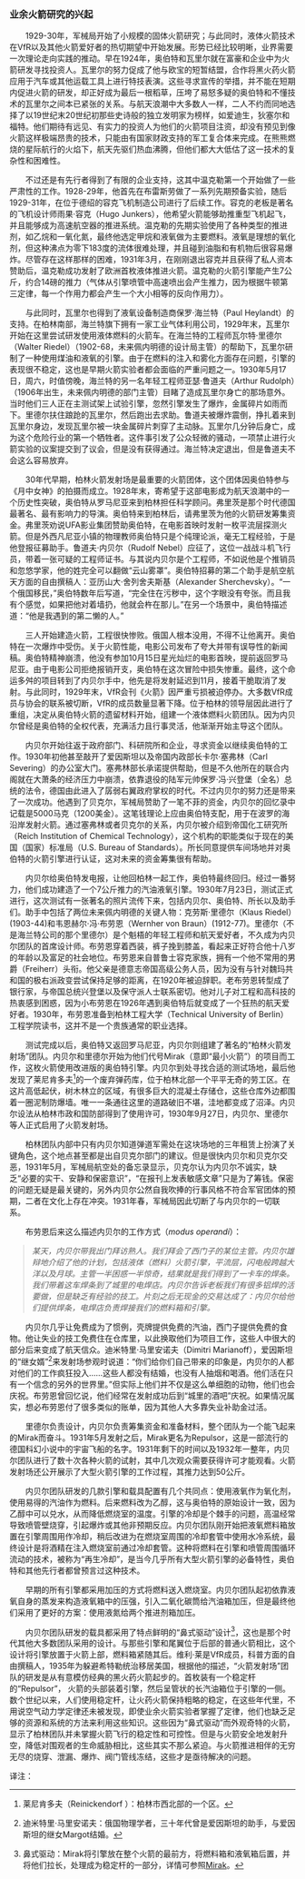 ### 业余火箭研究的兴起

　　1929-30年，军械局开始了小规模的固体火箭研究；与此同时，液体火箭技术在VfR以及其他火箭爱好者的热切期望中开始发展。形势已经比较明晰，业界需要一次理论走向实践的推动。早在1924年，奥伯特和瓦里尔就在富豪和企业中为火箭研发寻找投资人。瓦里尔的努力促成了他与欧宝的短暂结盟，合作将黑火药火箭应用于汽车或其他运载工具上进行特技表演。这些寻求宣传的举措，并不能在短期内促进火箭的研发，却正好成为最后一根稻草，压垮了易怒多疑的奥伯特和不懂技术的瓦里尔之间本已紧张的关系。与航天浪潮中大多数人一样，二人不约而同地选择了以19世纪末20世纪初那些史诗般的独立发明家为榜样，如爱迪生，狄塞尔和福特。他们期待有远见、有实力的投资人为他们的火箭项目注资，却没有预见到像火箭这样极端昂贵的技术，只能由有国家财政支持的军工复合体来完成。在熊熊燃烧的星际航行的火焰下，航天先驱们热血沸腾，但他们都大大低估了这一技术的复杂性和困难性。

　　不过还是有先行者得到了有限的企业支持，这其中温克勒第一个开始做了一些严肃性的工作。1928-29年，他首先在布雷斯劳做了一系列先期预备实验，随后1929-31年，在位于德绍的容克飞机制造公司进行了后续工作。容克的老板是著名的飞机设计师雨果·容克（Hugo Junkers），他希望火箭能够助推重型飞机起飞，并且能够成为高速航空器的推进系统。温克勒的先期实验使用了各种类型的推进剂，如乙烷和一氧化氮，最终他选定甲烷和液氧做为主要燃料。液氧是理想的氧化剂，但这种沸点为零下183度的流体很难处理，并且碰到油脂和有机物后很容易爆炸。尽管存在这样那样的困难，1931年3月，在刚刚退出容克并且获得了私人资本赞助后，温克勒成功发射了欧洲首枚液体推进火箭。温克勒的火箭引擎能产生7公斤，约合14磅的推力（气体从引擎喷管中高速喷出会产生推力，因为根据牛顿第三定律，每一个作用力都会产生一个大小相等的反向作用力）。

　　与此同时，瓦里尔也得到了液氧设备制造商保罗·海兰特（Paul Heylandt）的支持。在柏林南部，海兰特旗下拥有一家工业气体利用公司，1929年末，瓦里尔开始在这里尝试研发使用液体燃料的火箭车。在海兰特的工程师瓦尔特·里德尔（Walter Riedel）（1902-68，未来佩内明德的设计局主管）的帮助下，瓦里尔研制了一种使用煤油和液氧的引擎。由于在燃料的注入和雾化方面存在问题，引擎的表现很不稳定，这也是早期火箭实验者都会面临的严重问题之一。1930年5月17日，周六，时值傍晚，海兰特的另一名年轻工程师亚瑟·鲁道夫（Arthur Rudolph）（1906年出生，未来佩内明德的部门主管）目睹了造成瓦里尔身亡的那场意外。当时他们三人正在主测试架上试验引擎，忽然引擎发生了爆炸，金属碎片如雨而下。里德尔扶住踉跄的瓦里尔，然后跑出去求助。鲁道夫被爆炸震倒，挣扎着来到瓦里尔身边，发现瓦里尔被一块金属碎片刺穿了主动脉。瓦里尔几分钟后身亡，成为这个危险行业的第一个牺牲者。这件事引发了公众轻微的骚动，一项禁止进行火箭实验的议案提交到了议会，但是没有获得通过。海兰特决定退出，但是鲁道夫不会这么容易放弃。

　　30年代早期，柏林火箭发射场是最重要的火箭团体，这个团体因奥伯特参与《月中女神》的拍摄而成立。1928年末，寄希望于这部电影成为航天浪潮中的一个历史性突破，奥伯特从罗马尼亚来到柏林担任科学顾问。弗里茨是那个时代德国最著名、最有影响力的导演。奥伯特来到柏林后，请弗里茨为他的火箭研发筹集资金。弗里茨劝说UFA影业集团赞助奥伯特，在电影首映时发射一枚平流层探测火箭。但是外西凡尼亚小镇的物理教师奥伯特只是个纯理论派，毫无工程经验，于是他登报征募助手。鲁道夫·内贝尔（Rudolf Nebel）应征了，这位一战战斗机飞行员，带着一张可疑的工程师证书。与其说内贝尔是个工程师，不如说他是个推销员和忽悠学家，他的姓完全可以翻做“云山雾罩”。奥伯特招募的第二个助手是航空航天方面的自由撰稿人：亚历山大·舍列舍夫斯基（Alexander Sherchevsky）。“一个俄国移民，”奥伯特数年后写道，“完全住在污秽中，这个字眼没有夸张。而且我有个感觉，如果把他对着墙扔，他就会杵在那儿。”在另一个场景中，奥伯特描述道：“他是我遇到的第二懒的人。”

　　三人开始建造火箭，工程很快惨败。俄国人根本没用，不得不让他离开。奥伯特在一次爆炸中受伤。关于火箭性能，电影公司发布了夸大并带有误导性的新闻稿。奥伯特精神崩溃，他没有参加10月15日星光灿烂的电影首映，提前返回罗马尼亚。由于电影公司拒绝报销开支，奥伯特在这次冒险中损失惨重。最终，这个命运多舛的项目转到了内贝尔手中，他先是将发射延迟到11月，接着干脆取消了发射。与此同时，1929年末，VfR会刊《火箭》因严重亏损被迫停办。大多数VfR成员与协会的联系被切断，VfR的成员数量显著下降。位于柏林的领导层因此进行了重组，决定从奥伯特火箭的遗留材料开始，组建一个液体燃料火箭团队。因为内贝尔曾经是奥伯特的全权代表，充满活力且行事灵活，他渐渐开始主导这个团队。

　　内贝尔开始往返于政府部门、科研院所和企业，寻求资金以继续奥伯特的工作。1930年初他甚至敲开了爱因斯坦以及帝国内政部长卡尔·塞弗林（Carl Severing）的办公室大门。塞弗林部长承诺提供帮助，但是不久他所在的联合内阁就在大萧条的经济压力中崩溃，依靠退役的陆军元帅保罗·冯·兴登堡（全名）总统的法令，德国由此进入了孱弱右翼政府掌权的时代。不过内贝尔的努力还是带来了一次成功。他遇到了贝克尔，军械局赞助了一笔不菲的资金，内贝尔的回忆录中记载是5000马克（1200美金）。这笔钱理论上应由奥伯特支配，用于在波罗的海沿岸发射火箭。通过塞弗林或者贝克尔的关系，内贝尔被介绍到帝国化工研究所（Reich Institution of Chemical Technology），这个机构的职能类似于现在的美国（国家）标准局（U.S. Bureau of Standards）。所长同意提供车间场地并对奥伯特的火箭引擎进行认证，这对未来的资金筹集很有帮助。

　　内贝尔给奥伯特发电报，让他回柏林一起工作，奥伯特最终回归。经过一番努力，他们成功建造了一个7公斤推力的汽油液氧引擎。1930年7月23日，测试正式进行，这次测试有一张著名的照片流传下来，包括内贝尔、奥伯特、所长以及助手们。助手中包括了两位未来佩内明德的关键人物：克劳斯·里德尔（Klaus Riedel）(1903-44)和韦恩赫尔·冯·布劳恩（Wernher von Braun）(1912-77)。里德尔（不是海兰特公司的那个里德尔）是个魁梧的年轻工程师和航天爱好者，不久成为内贝尔团队的首席设计师。布劳恩穿着西装，裤子挽到膝盖，看起来正好符合他十八岁的年龄以及富足的社会地位。布劳恩来自普鲁士容克家族，拥有一个他不常用的男爵（Freiherr）头衔。他父亲是德意志帝国高级公务人员，因为没有与针对魏玛共和国的极右派政变尝试保持足够的距离，在1920年被迫辞职。老布劳恩转型成了银行家，与帝国总统兴登堡以及保守派人士联系密切。他对儿子对工程和高科技的热衷感到困惑，因为小布劳恩在1926年遇到奥伯特后就变成了一个狂热的航天爱好者。1930年，布劳恩准备到柏林工程大学（Technical University of Berlin）工程学院读书，这并不是一个贵族通常的职业选择。

　　测试完成以后，奥伯特又返回罗马尼亚，内贝尔则组建了著名的“柏林火箭发射场”团队。内贝尔和里德尔开始为他们代号Mirak（意即“最小火箭”）的项目而工作，这枚火箭使用改进版的奥伯特引擎。内贝尔到处寻找合适的测试场地，最后他发现了莱尼肯多夫[^1]的一个废弃弹药库，位于柏林北部一个平平无奇的劳工区。在这片高低起伏，树木林立的区域，有很多巨大的混凝土存储仓，这些仓库外边都围着一圈泥制防爆墙。唯一一条通往这里的道路破旧不堪，洼地都变成了沼泽。内贝尔设法从柏林市政和国防部得到了使用许可，1930年9月27日，内贝尔、里德尔等人正式启用了火箭发射场。

　　柏林团队内部中只有内贝尔知道弹道军需处在这块场地的三年租赁上扮演了关键角色，这个地点甚至都是出自贝克尔部门的建议。但是很快内贝尔和贝克尔交恶，1931年5月，军械局航空处的备忘录显示，贝克尔认为内贝尔不诚实，缺乏“必要的实干、安静和保密意识”，“在报刊上发表敏感文章”只是为了筹钱。保密的问题无疑是最关键的，另外内贝尔公然自我吹捧的行事风格不符合军官团体的预期，二者在文化上存在冲突。1931年春，军械局因此切断了与内贝尔的一切联系。

　　布劳恩后来这么描述内贝尔的工作方式（*modus operandi*）：


> *某天，内贝尔带我出门拜访熟人。我们拜会了西门子的某位主管。内贝尔雄辩地介绍了他的计划，包括液体（燃料）火箭引擎，平流层，闪电般跨越大洋以及月球。主管一半困惑一半惊奇，结果就是我们得到了一卡车的焊条。我们带着这车焊条到了城里的电焊店。内贝尔告诉老板我们有很多铝焊的活要做，但是缺乏有经验的技工。片刻之后无现金的交易达成了：内贝尔给他们提供焊条，电焊店负责焊接我们的燃料箱和引擎。*



　　内贝尔几乎让免费成为了惯例，壳牌提供免费的汽油，西门子提供免费的食物。他让失业的技工免费住在仓库里，以此换取他们为项目工作，这些人中很大的部分后来变成了航天信众。迪米特里·马里安诺夫（Dimitri Marianoff），爱因斯坦的“继女婿”[^2]来发射场参观时说道：“你们给你们自己带来的印象是，内贝尔的人都对他们的工作疯狂投入……这些人都没有结婚，也没有人抽烟和喝酒。他们活在只有一个信念的另外的世界里。”但实际上他们并不仅是这么单细胞的动物，他们也会庆祝。布劳恩曾回忆说，他们经常在发射成功后到“城里的酒吧”庆祝。如果情况属实，想必布劳恩付了很多类似的账单，因为其他人大多靠失业补助金过活。

　　里德尔负责设计，内贝尔负责筹集资金和准备材料，整个团队为一个能飞起来的Mirak而奋斗。1931年5月发射之后，Mirak更名为Repulsor，这是一部流行的德国科幻小说中的宇宙飞船的名字。1931年剩下的时间以及1932年一整年，内贝尔团队进行了数十次各种火箭的试射，其中几次观众需要获得许可才能观看。火箭发射场还公开展示了大型火箭引擎的工作过程，其推力达到50公斤。

　　内贝尔团队研发的几款引擎和载具配置有几个共同点：使用液氧作为氧化剂，使用易得的汽油作为燃料。后来燃料改为乙醇，这与奥伯特的原始设计一致，因为乙醇中可以兑水，从而降低燃烧室的温度。引擎的冷却是个棘手的问题，高温经常导致喷管壁烧穿，引起爆炸或其他非预期反应。内贝尔团队刚开始把液氧燃料箱放置在引擎周围用作冷却，稍后改进为在燃烧室周围的冷却套管中使用水冷系统，最终设计是将酒精在注入燃烧室前通过冷却套管。这种将燃料在引擎和喷管周围循环流动的技术，被称为“再生冷却”，是当今几乎所有大型火箭引擎的必备特性，奥伯特和其他先行者都曾预言过这种技术。

　　早期的所有引擎都采用加压的方式将燃料送入燃烧室。内贝尔团队起初依靠液氧自身的蒸发来构造液氧箱中的压强，引入二氧化碳筒给汽油箱加压，但是最终他们采用了更好的方案：使用液氮给两个推进剂箱加压。

　　内贝尔团队研发的载具都采用了特点鲜明的“鼻式驱动”设计[^3]，这也是那个时代其他大多数团队采用的设计。与那些引擎和尾翼位于后部的普通火箭相比，这个设计将引擎放置于火箭上部，燃料箱紧随其后。维利·莱是VfR成员，科普方面的自由撰稿人，1935年为躲避希特勒统治移居美国，根据他的描述，“火箭发射场”团队的研发是从有意模仿经典的黑火药火箭起步的。首枚装有一个稳定杆的“Repulsor”， 火箭的头部装着引擎，然后呈管状的长汽油箱位于引擎的一侧。数个世纪以来，人们使用稳定杆，让火药火箭保持粗略的稳定，在这些年代里，不用说空气动力学定律还未被发现，即使业余火箭实验者掌握了定律，他们也缺乏足够的资源和系统的方法来利用这些知识。这些因为“鼻式驱动”而外观奇特的火箭，显示了柏林团队并未掌握火箭飞行的稳定性和可控性。但是与火箭安全地发射升空，降低对围观者的生命威胁相比，这些其实不那么紧迫。与火箭推进相伴的无穷无尽的烧穿、泄漏、爆炸、阀门管线冻结，这些才是亟待解决的问题。

译注：

[^1]: 莱尼肯多夫（Reinickendorf ）：柏林市西北部的一个区。

[^2]: 迪米特里·马里安诺夫：俄国物理学者，三十年代曾是爱因斯坦的助手，与爱因斯坦的继女Margot结婚。

[^3]: 鼻式驱动：Mirak将引擎放在整个火箭的最前方，将燃料箱和液氧箱后置，并将他们拉长，处理成为稳定杆的一部分，详情可参照[Mirak](http://www.astronautix.com/lvs/mirak.htm)。
